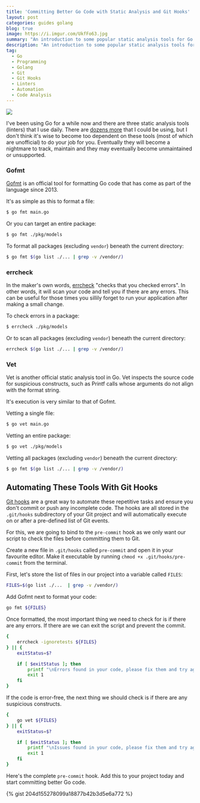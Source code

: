 ```yaml
---
title: 'Committing Better Go Code with Static Analysis and Git Hooks'
layout: post
categories: guides golang
blog: true
image: https://i.imgur.com/UkfFo63.jpg
summary: "An introduction to some popular static analysis tools for Go and how to automate them using Git hooks"
description: "An introduction to some popular static analysis tools for Go and how to automate them using Git hooks"
tag:
  - Go
  - Programming
  - Golang
  - Git
  - Git Hooks
  - Linters
  - Automation
  - Code Analysis
---
```


<img class="image" src="{{site.image_cdn}}/UkfFo63.jpg">

I've been using Go for a while now and there are three static analysis tools (linters) that I use daily. There are [dozens more](https://github.com/golangci/awesome-go-linters) that I could be using, but I don't think it's wise to become too dependent on these tools (most of which are unofficial) to do your job for you. Eventually they will become a nightmare to track, maintain and they may eventually become unmaintained or unsupported.

### Gofmt

[Gofmt](https://golang.org/cmd/gofmt/) is an official tool for formatting Go code that has come as part of the language since 2013.

It's as simple as this to format a file:

```sh
$ go fmt main.go
```

Or you can target an entire package:

```sh
$ go fmt ./pkg/models
```

To format all packages (excluding `vendor`) beneath the current directory:

```sh
$ go fmt $(go list ./... | grep -v /vendor/)
```

### errcheck

In the maker's own words, [errcheck](https://github.com/kisielk/errcheck) "checks that you checked errors". In other words, it will scan your code and tell you if there are any errors. This can be useful for those times you sillily forget to run your application after making a small change.

To check errors in a package:

```sh
$ errcheck ./pkg/models
```

Or to scan all packages (excluding `vendor`) beneath the current directory:

```sh
errcheck $(go list ./... | grep -v /vendor/)
```

### Vet

Vet is another official static analysis tool in Go. Vet inspects the source code for suspicious constructs, such as Printf calls whose arguments do not align with the format string.

It's execution is very similar to that of Gofmt.

Vetting a single file:

```sh
$ go vet main.go
```

Vetting an entire package:

```sh
$ go vet ./pkg/models
```

Vetting all packages (excluding `vendor`) beneath the current directory:

```sh
$ go fmt $(go list ./... | grep -v /vendor/)
```

## Automating These Tools With Git Hooks

[Git hooks](https://git-scm.com/book/en/v2/Customizing-Git-Git-Hooks) are a great way to automate these repetitive tasks and ensure you don't commit or push any incomplete code. The hooks are all stored in the `.git/hooks` subdirectory of your Git project and will automatically execute on or after a pre-defined list of Git events.

For this, we are going to bind to the `pre-commit` hook as we only want our script to check the files before committing them to Git. 

Create a new file in `.git/hooks` called `pre-commit` and open it in your favourite editor. Make it executable by running `chmod +x .git/hooks/pre-commit` from the terminal.

First, let's store the list of files in our project into a variable called `FILES`:

```sh
FILES=$(go list ./...  | grep -v /vendor/)
```

Add Gofmt next to format your code:

```sh
go fmt ${FILES}
```

Once formatted, the most important thing we need to check for is if there are any errors. If there are we can exit the script and prevent the commit.

```sh
{
	errcheck -ignoretests ${FILES}
} || {
	exitStatus=$?

	if [ $exitStatus ]; then
		printf "\nErrors found in your code, please fix them and try again."
		exit 1
	fi
}
```

If the code is error-free, the next thing we should check is if there are any suspicious constructs.

```sh
{
	go vet ${FILES}
} || {
	exitStatus=$?

	if [ $exitStatus ]; then
		printf "\nIssues found in your code, please fix them and try again."
		exit 1
	fi
}
```

Here's the complete `pre-commit` hook. Add this to your project today and start committing better Go code.

{% gist 204d155278099a18877b42b3d5e6a772 %}
